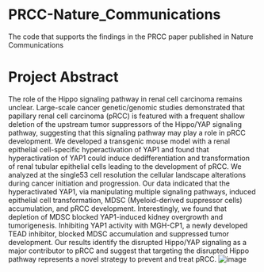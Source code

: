 # PRCC-Nature_Communications
The code that supports the findings in the PRCC paper published in Nature Communications


# Project Abstract
The role of the Hippo signaling pathway in renal cell carcinoma remains unclear. Large-scale
cancer genetic/genomic studies demonstrated that papillary renal cell carcinoma (pRCC) is
featured with a frequent shallow deletion of the upstream tumor suppressors of the Hippo/YAP
signaling pathway, suggesting that this signaling pathway may play a role in pRCC development.
We developed a transgenic mouse model with a renal epithelial cell-specific hyperactivation of
YAP1 and found that hyperactivation of YAP1 could induce dedifferentiation and transformation
of renal tubular epithelial cells leading to the development of pRCC. We analyzed at the single53
cell resolution the cellular landscape alterations during cancer initiation and progression. Our data
indicated that the hyperactivated YAP1, via manipulating multiple signaling pathways, induced
epithelial cell transformation, MDSC (Myeloid-derived suppressor cells) accumulation, and pRCC
development. Interestingly, we found that depletion of MDSC blocked YAP1-induced kidney
overgrowth and tumorigenesis. Inhibiting YAP1 activity with MGH-CP1, a newly developed TEAD
inhibitor, blocked MDSC accumulation and suppressed tumor development. Our results identify
the disrupted Hippo/YAP signaling as a major contributor to pRCC and suggest that targeting the
disrupted Hippo pathway represents a novel strategy to prevent and treat pRCC.
![image](https://github.com/user-attachments/assets/0a495823-e8d4-4486-ab35-91474618e85c)
